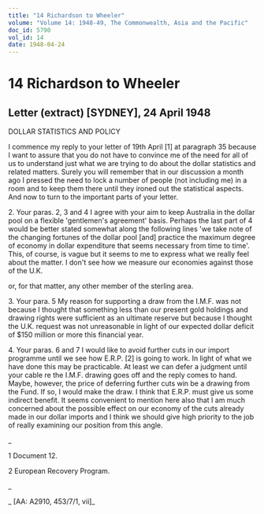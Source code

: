```yaml
---
title: "14 Richardson to Wheeler"
volume: "Volume 14: 1948-49, The Commonwealth, Asia and the Pacific"
doc_id: 5790
vol_id: 14
date: 1948-04-24
---
```


# 14 Richardson to Wheeler

## Letter (extract) [SYDNEY], 24 April 1948

DOLLAR STATISTICS AND POLICY

I commence my reply to your letter of 19th April [1] at paragraph 35 because I want to assure that you do not have to convince me of the need for all of us to understand just what we are trying to do about the dollar statistics and related matters. Surely you will remember that in our discussion a month ago I pressed the need to lock a number of people (not including me) in a room and to keep them there until they ironed out the statistical aspects. And now to turn to the important parts of your letter.

2\. Your paras. 2, 3 and 4 I agree with your aim to keep Australia in the dollar pool on a flexible 'gentlemen's agreement' basis. Perhaps the last part of 4 would be better stated somewhat along the following lines 'we take note of the changing fortunes of the dollar pool [and] practice the maximum degree of economy in dollar expenditure that seems necessary from time to time'. This, of course, is vague but it seems to me to express what we really feel about the matter. I don't see how we measure our economies against those of the U.K.

or, for that matter, any other member of the sterling area.

3\. Your para. 5 My reason for supporting a draw from the I.M.F. was not because I thought that something less than our present gold holdings and drawing rights were sufficient as an ultimate reserve but because I thought the U.K. request was not unreasonable in light of our expected dollar deficit of $150 million or more this financial year.

4\. Your paras. 6 and 7 I would like to avoid further cuts in our import programme until we see how E.R.P. [2] is going to work. In light of what we have done this may be practicable. At least we can defer a judgment until your cable re the I.M.F. drawing goes off and the reply comes to hand. Maybe, however, the price of deferring further cuts win be a drawing from the Fund. If so, I would make the draw. I think that E.R.P. must give us some indirect benefit. It seems convenient to mention here also that I am much concerned about the possible effect on our economy of the cuts already made in our dollar imports and I think we should give high priority to the job of really examining our position from this angle.

_

1 Document 12.

2 European Recovery Program.

_

_ [AA: A2910, 453/7/1, vii]_
